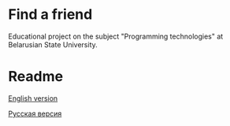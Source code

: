 # Find a friend
Educational project on the subject "Programming technologies" at Belarusian State University.

# Readme
[English version](README.en.md)

[Русская версия](README.ru.md)
